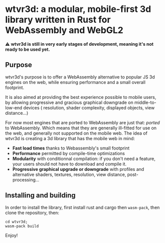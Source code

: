 # wtvr3d: a modular, mobile-first 3d library written in Rust for WebAssembly and WebGL2

:warning: **wtvr3d is still in very early stages of development, meaning it's not ready to be used yet.**

## Purpose

wtvr3d's purpose is to  offer a WebAssembly alternative to popular JS 3d engines on the web, while ensuring performance and a small overall footprint.

It is also aimed at providing the best experience possible to mobile users, by allowing progressive and gracious graphical downgrade on middle-to-low-end devices ( resolution, shader complexity, displayed objects, view distance...)

For now most engines that are ported to WebAssembly are just that: *ported* to WebAssembly. Which means that they are generally ill-fitted for use on the web, and generally not supported on the mobile web. The idea of wtvr3d is creating a 3d library that has the mobile web in mind:

 * **Fast load times** thanks to Webassembly's small footprint
 * **Performance** permitted by compile-time optimizations
 * **Modularity** with conditionnal compilation: if you don't need a feature, your users should not have to download and compile it.
 * **Progressive graphical upgrade or downgrade** with profiles and alternative shaders, textures, resolution, view distance, post-processing...

## Installing and building

In order to install the library, first install rust and cargo then `wasm-pack`, then clone the repository, then:

    cd wtvr3d;
    wasm-pack build

Enjoy!
